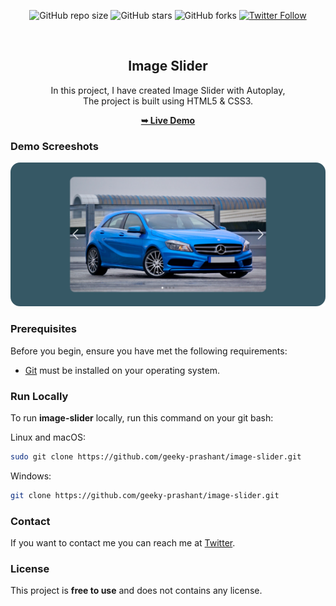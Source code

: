 <div align="center">
  
  ![GitHub repo size](https://img.shields.io/github/repo-size/geeky-prashant/image-slider)
  ![GitHub stars](https://img.shields.io/github/stars/geeky-prashant/image-slider)
  ![GitHub forks](https://img.shields.io/github/forks/geeky-prashant/image-slider?style=social)
  [![Twitter Follow](https://img.shields.io/twitter/follow/geekyprashant?style=social)](https://twitter.com/intent/follow?screen_name=geekyprashant)
 
  <br />

  <h2 align="center">Image Slider</h2>

  In this project, I have created Image Slider with Autoplay, <br />The project is built using HTML5 & CSS3.

  <a href="https://geeky-prashant.github.io/image-slider/"><strong>➥ Live Demo</strong></a>

</div>

### Demo Screeshots

![Image Slider Desktop Demo](./readme-images/Image-Slider.png "Desktop Demo")

### Prerequisites

Before you begin, ensure you have met the following requirements:

* [Git](https://git-scm.com/downloads "Download Git") must be installed on your operating system.

### Run Locally

To run **image-slider** locally, run this command on your git bash:

Linux and macOS:

```bash
sudo git clone https://github.com/geeky-prashant/image-slider.git
```

Windows:

```bash
git clone https://github.com/geeky-prashant/image-slider.git
```

### Contact

If you want to contact me you can reach me at [Twitter](https://www.twitter.com/geekyprashant).

### License

This project is **free to use** and does not contains any license.
